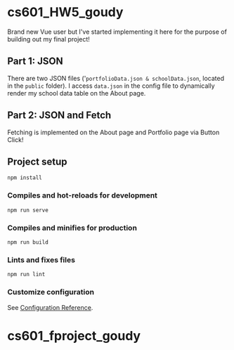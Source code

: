 # cs601_HW5_goudy

Brand new Vue user but I've started implementing it here for the purpose of building out my final project!

## Part 1: JSON
There are two JSON files ('`portfolioData.json & schoolData.json`, located in the `public` folder).
I access `data.json` in the config file to dynamically render my school data table on the About page.  

## Part 2: JSON and Fetch
Fetching is implemented on the About page and Portfolio page via Button Click!

## Project setup
```
npm install
```

### Compiles and hot-reloads for development
```
npm run serve
```

### Compiles and minifies for production
```
npm run build
```

### Lints and fixes files
```
npm run lint
```

### Customize configuration
See [Configuration Reference](https://cli.vuejs.org/config/).
# cs601_fproject_goudy
